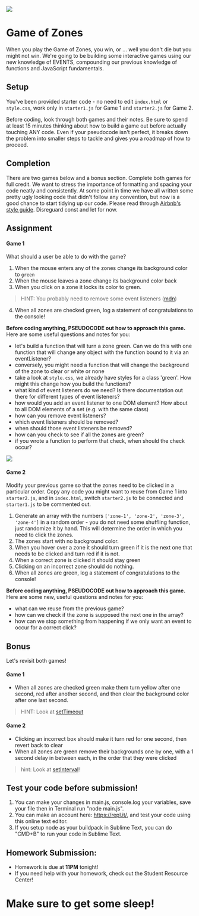 ![](https://i.imgur.com/gXRzAcl.gif)

# Game of Zones

When you play the Game of Zones, you win, or ... well you don't die but you might not win. We're going to be building some interactive games using our new knowledge of EVENTS, compounding our previous knowledge of functions and JavaScript fundamentals.

## Setup

You've been provided starter code - no need to edit `index.html` or `style.css`, work only in `starter1.js` for Game 1 and `starter2.js` for Game 2.

Before coding, look through both games and their notes. Be sure to spend at least 15 minutes thinking about how to build a game out before actually touching ANY code. Even if your pseudocode isn't perfect, it breaks down the problem into smaller steps to tackle and gives you a roadmap of how to proceed.

## Completion

There are two games below and a bonus section. Complete both games for full credit. We want to stress the importance of formatting and spacing your code neatly and consistently. At some point in time we have all written some pretty ugly looking code that didn't follow any convention, but now is a good chance to start tidying up our code. Please read through [Airbnb's style guide](https://github.com/airbnb/javascript). Disreguard const and let for now.

## Assignment

#### Game 1

What should a user be able to do with the game?

1. When the mouse enters any of the zones change its background color to `green`
2. When the mouse leaves a zone change its background color back
3. When you click on a zone it locks its color to green.
>HINT: You probably need to remove some event listeners ([mdn](https://developer.mozilla.org/en-US/docs/Web/API/EventTarget/removeEventListener))
4. When all zones are checked green, log a statement of congratulations to the console!

**Before coding anything, PSEUDOCODE out how to approach this game.** Here are some useful questions and notes for you:

- let's build a function that will turn a zone green. Can we do this with one function that will change any object with the function bound to it via an eventListener?
- conversely, you might need a function that will change the background of the zone to clear or white or none
- take a look at `style.css`, we already have styles for a class 'green'. How might this change how you build the functions?
- what kind of event listeners do we need? Is there documentation out there for different types of event listeners?
- how would you add an event listener to one DOM element? How about to all DOM elements of a set (e.g. with the same class)
- how can you remove event listeners?
- which event listeners should be removed?
- when should those event listeners be removed?
- how can you check to see if all the zones are green?
- if you wrote a function to perform that check, when should the check occur?

![](https://i.imgur.com/BvvVElS.png)

#### Game 2

Modify your previous game so that the zones need to be clicked in a particular order. Copy any code you might want to reuse from Game 1 into `starter2.js`, and in `index.html`, switch `starter2.js` to be connected and `starter1.js` to be commented out.

1. Generate an array with the numbers `['zone-1', 'zone-2', 'zone-3', 'zone-4']` in a random order - you do not need some shuffling function, just randomize it by hand. This will determine the order in which you need to click the zones.
2. The zones start with no background color.
3. When you hover over a zone it should turn green if it is the next one that needs to be clicked and turn red if it is not.
4. When a correct zone is clicked it should stay green
5. Clicking on an incorrect zone should do nothing.
6. When all zones are green, log a statement of congratulations to the console!

**Before coding anything, PSEUDOCODE out how to approach this game.** Here are some new, useful questions and notes for you:

- what can we reuse from the previous game?
- how can we check if the zone is supposed the next one in the array?
- how can we stop something from happening if we only want an event to occur for a correct click?


## Bonus

Let's revisit both games!

#### Game 1

- When all zones are checked green make them turn yellow after one second, red after another second, and then clear the background color after one last second.
>HINT: Look at [setTimeout](https://developer.mozilla.org/en-US/docs/Web/API/WindowTimers/setInterval)

#### Game 2

- Clicking an incorrect box should make it turn red for one second, then revert back to clear
- When all zones are green remove their backgrounds one by one, with a 1 second delay in between each, in the order that they were clicked
>hint: Look at [setInterval](https://developer.mozilla.org/en-US/docs/Web/API/WindowTimers/setInterval)!

## Test your code before submission!

1. You can make your changes in main.js, console.log your variables, save your file then in Terminal run "node main.js".
2. You can make an account here: https://repl.it/, and test your code using this online text editor.
3. If you setup node as your buildpack in Sublime Text, you can do "CMD+B" to run your code in Sublime Text.

## Homework Submission:

* Homework is due at **11PM** tonight!
* If you need help with your homework, check out the Student Resource Center!

# Make sure to get some sleep! 

